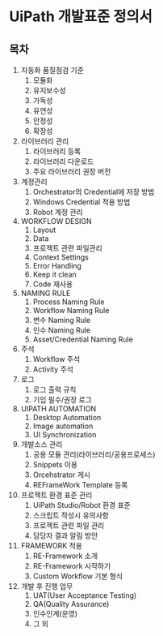 # UiPath 개발표준 정의서

## 목차

1.	자동화 품질점검 기준
	1.	모듈화
	1.	유지보수성
	1.	가독성
	1.	유연성
	1.	안정성
	1.	확장성
1.	라이브러리 관리
	1.	라이브러리 등록
	1.	라이브러리 다운로드
	1.	주요 라이브러리 권장 버전
1.	계정관리
	1.	Orchestrator의 Credential에 저장 방법
	1.	Windows Credential 적용 방법
	1.	Robot 계정 관리
1.	WORKFLOW DESIGN
	1.	Layout
	1.	Data
	1.	프로젝트 관련 파일관리
	1.	Context Settings
	1.	Error Handling
	1.	Keep it clean
	1.	Code 재사용
1.	NAMING RULE
	1.	Process Naming Rule
	1.	Workflow Naming Rule
	1.	변수 Naming Rule
	1.	인수 Naming Rule
	1.	Asset/Credential Naming Rule
1.	주석
	1.	Workflow 주석
	1.	Activity 주석
1.	로그
	1.	로그 출력 규칙
	1.	기입 필수/권장 로그
1.	UIPATH AUTOMATION
	1.	Desktop Automation
	1.	Image automation
	1.	UI Synchronization
1.	개발소스 관리
	1.	공용 모듈 관리(라이브러리/공용프로세스)
	1.	Snippets 이용
	1.	Orcehstrator 게시
	1.	REFrameWork Template 등록
1.	프로젝트 환경 표준 관리
	1.	UiPath Studio/Robot 환경 표준
	1.	스크립트 작성시 유의사항
	1.	프로젝트 관련 파일 관리
	1.	담당자 결과 알림 방안
1.	FRAMEWORK 적용
	1.	RE-Framework 소개
	1.	RE-Framework 시작하기
	1.	Custom Workflow 기본 형식
1.	개발 후 진행 업무
	1.	UAT(User Acceptance Testing)
	1.	QA(Quality Assurance)
	1.	인수인계(운영)
	1.	그 외

